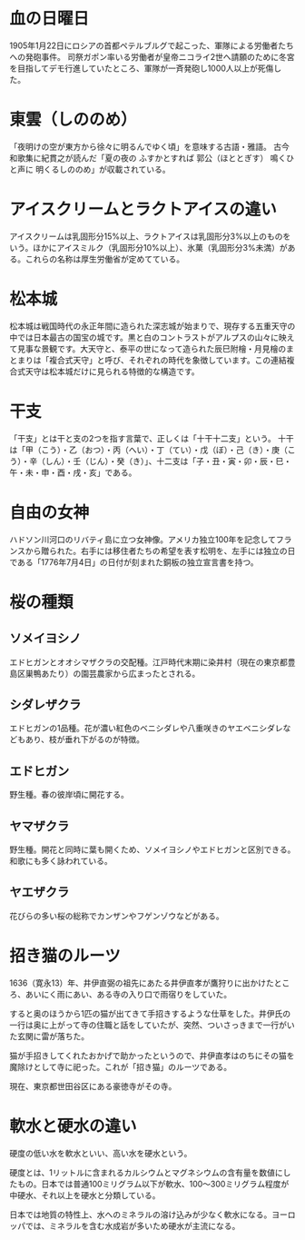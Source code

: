 # 血の日曜日
1905年1月22日にロシアの首都ペテルブルグで起こった、軍隊による労働者たちへの発砲事件。
司祭ガポン率いる労働者が皇帝ニコライ2世へ請願のために冬宮を目指してデモ行進していたところ、軍隊が一斉発砲し1000人以上が死傷した。

# 東雲（しののめ）
「夜明けの空が東方から徐々に明るんでゆく頃」を意味する古語・雅語。
古今和歌集に紀貫之が読んだ「夏の夜の ふすかとすれば 郭公（ほととぎす） 鳴くひと声に 明くるしののめ」が収載されている。

# アイスクリームとラクトアイスの違い
アイスクリームは乳固形分15%以上、ラクトアイスは乳固形分3%以上のものをいう。ほかにアイスミルク（乳固形分10%以上）、氷菓（乳固形分3%未満）がある。これらの名称は厚生労働省が定めてている。

# 松本城
松本城は戦国時代の永正年間に造られた深志城が始まりで、現存する五重天守の中では日本最古の国宝の城です。黒と白のコントラストがアルプスの山々に映えて見事な景観です。大天守と、泰平の世になって造られた辰巳附檜・月見檜のまとまりは「複合式天守」と呼び、それぞれの時代を象徴しています。この連結複合式天守は松本城だけに見られる特徴的な構造です。

# 干支
「干支」とは干と支の2つを指す言葉で、正しくは「十干十二支」という。
十干は「甲（こう）・乙（おつ）・丙（へい）・丁（てい）・戊（ぼ）・己（き）・庚（こう）・辛（しん）・壬（じん）・癸（き）」、十二支は「子・丑・寅・卯・辰・巳・午・未・申・酉・戌・亥」である。

# 自由の女神
ハドソン川河口のリバティ島に立つ女神像。アメリカ独立100年を記念してフランスから贈られた。右手には移住者たちの希望を表す松明を、左手には独立の日である「1776年7月4日」の日付が刻まれた銅板の独立宣言書を持つ。

# 桜の種類

## ソメイヨシノ
エドヒガンとオオシマザクラの交配種。江戸時代末期に染井村（現在の東京都豊島区巣鴨あたり）の園芸農家から広まったとされる。

## シダレザクラ
エドヒガンの1品種。花が濃い紅色のベニシダレや八重咲きのヤエベニシダレなどもあり、枝が垂れ下がるのが特徴。

## エドヒガン
野生種。春の彼岸頃に開花する。

## ヤマザクラ
野生種。開花と同時に葉も開くため、ソメイヨシノやエドヒガンと区別できる。和歌にも多く詠われている。

## ヤエザクラ
花びらの多い桜の総称でカンザンやフゲンゾウなどがある。

# 招き猫のルーツ
1636（寛永13）年、井伊直弼の祖先にあたる井伊直孝が鷹狩りに出かけたところ、あいにく雨にあい、ある寺の入り口で雨宿りをしていた。

すると奥のほうから1匹の猫が出てきて手招きするような仕草をした。井伊氏の一行は奥に上がって寺の住職と話をしていたが、突然、ついさっきまで一行がいた玄関に雷が落ちた。

猫が手招きしてくれたおかげで助かったというので、井伊直孝はのちにその猫を魔除けとして寺に祀った。これが「招き猫」のルーツである。

現在、東京都世田谷区にある豪徳寺がその寺。

# 軟水と硬水の違い
硬度の低い水を軟水といい、高い水を硬水という。

硬度とは、1リットルに含まれるカルシウムとマグネシウムの含有量を数値にしたもの。日本では普通100ミリグラム以下が軟水、100～300ミリグラム程度が中硬水、それ以上を硬水と分類している。

日本では地質の特性上、水へのミネラルの溶け込みが少なく軟水になる。ヨーロッパでは、ミネラルを含む水成岩が多いため硬水が主流になる。
